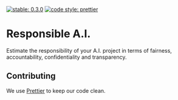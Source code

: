 [![stable: 0.3.0](https://img.shields.io/badge/stable-0.3.0-ED2E26.svg?style=flat-square)](https://github.com/gulfaraz/responsible_ai)
[![code style: prettier](https://img.shields.io/badge/code_style-prettier-ff69b4.svg?style=flat-square)](https://github.com/prettier/prettier)

# Responsible A.I.

Estimate the responsibility of your A.I. project in terms of fairness,
accountability, confidentiality and transparency.


## Contributing

We use [Prettier](https://github.com/prettier/prettier) to keep our code clean.
